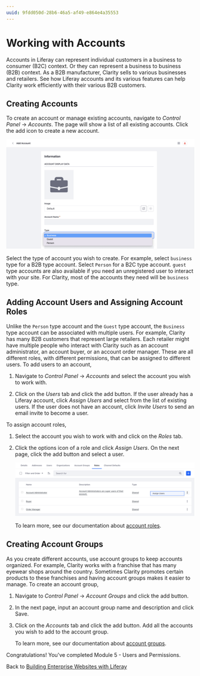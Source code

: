 ```yaml
---
uuid: 9fdd050d-28b6-46a5-af49-e864e4a35553
---
```

# Working with Accounts

Accounts in Liferay can represent individual customers in a business to consumer (B2C) context. Or they can represent a business to business (B2B) context. As a B2B manufacturer, Clarity sells to various businesses and retailers. See how Liferay accounts and its various features can help Clarity work efficiently with their various B2B customers.

## Creating Accounts

To create an account or manage existing accounts, navigate to _Control Panel_ &rarr; _Accounts_. The page will show a list of all existing accounts. Click the add icon to create a new account.

![Click the add icon to create a new account.](./working-with-accounts/images/01.png)

Select the type of account you wish to create. For example, select `business` type for a B2B type account. Select `Person` for a B2C type account. `guest` type accounts are also available if you need an unregistered user to interact with your site. For Clarity, most of the accounts they need will be `business` type. 

## Adding Account Users and Assigning Account Roles

Unlike the `Person` type account and the `Guest` type account, the `Business` type account can be associated with multiple users. For example, Clarity has many B2B customers that represent large retailers. Each retailer might have multiple people who interact with Clarity such as an account administrator, an account buyer, or an account order manager. These are all different roles, with different permissions, that can be assigned to different users. To add users to an account,

1. Navigate to _Control Panel_ &rarr; _Accounts_ and select the account you wish to work with.

1. Click on the _Users_ tab and click the add button. If the user already has a Liferay account, click _Assign Users_ and select from the list of existing users. If the user does not have an account, click _Invite Users_ to send an email invite to become a user.

To assign account roles, 

1. Select the account you wish to work with and click on the _Roles_ tab.

1. Click the options icon of a role and click _Assign Users_. On the next page, click the add button and select a user.

   ![Click the options icon of a role and assign users.](./working-with-accounts/images/02.png)

   To learn more, see our documentation about [account roles](https://learn.liferay.com/w/dxp/users-and-permissions/accounts/account-roles).

## Creating Account Groups

As you create different accounts, use account groups to keep accounts organized. For example, Clarity works with a franchise that has many eyewear shops around the country. Sometimes Clarity promotes certain products to these franchises and having account groups makes it easier to manage. To create an account group,

1. Navigate to _Control Panel_ &rarr; _Account Groups_ and click the add button.

1. In the next page, input an account group name and description and click Save.

1. Click on the _Accounts_ tab and click the add button. Add all the accounts you wish to add to the account group.

   To learn more, see our documentation about [account groups](https://learn.liferay.com/w/dxp/users-and-permissions/accounts/account-groups).

Congratulations! You've completed Module 5 - Users and Permissions.

Back to [Building Enterprise Websites with Liferay](../../building-enterprise-websites-with-liferay.md)
